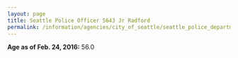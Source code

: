 ```yaml
---
layout: page
title: Seattle Police Officer 5643 Jr Radford
permalink: /information/agencies/city_of_seattle/seattle_police_department/copbook/5643/
---
```


**Age as of Feb. 24, 2016:** 56.0
